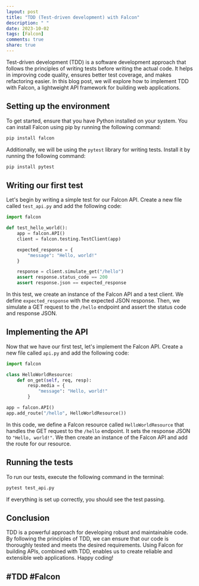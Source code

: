 ```yaml
---
layout: post
title: "TDD (Test-driven development) with Falcon"
description: " "
date: 2023-10-02
tags: [Falcon]
comments: true
share: true
---
```


Test-driven development (TDD) is a software development approach that follows the principles of writing tests before writing the actual code. It helps in improving code quality, ensures better test coverage, and makes refactoring easier. In this blog post, we will explore how to implement TDD with Falcon, a lightweight API framework for building web applications.

## Setting up the environment

To get started, ensure that you have Python installed on your system. You can install Falcon using pip by running the following command:

```python
pip install falcon
```

Additionally, we will be using the `pytest` library for writing tests. Install it by running the following command:

```python
pip install pytest
```

## Writing our first test

Let's begin by writing a simple test for our Falcon API. Create a new file called `test_api.py` and add the following code:

```python
import falcon

def test_hello_world():
    app = falcon.API()
    client = falcon.testing.TestClient(app)

    expected_response = {
        "message": "Hello, world!"
    }

    response = client.simulate_get("/hello")
    assert response.status_code == 200
    assert response.json == expected_response
```

In this test, we create an instance of the Falcon API and a test client. We define `expected_response` with the expected JSON response. Then, we simulate a GET request to the `/hello` endpoint and assert the status code and response JSON.

## Implementing the API

Now that we have our first test, let's implement the Falcon API. Create a new file called `api.py` and add the following code:

```python
import falcon

class HelloWorldResource:
    def on_get(self, req, resp):
        resp.media = {
            "message": "Hello, world!"
        }

app = falcon.API()
app.add_route("/hello", HelloWorldResource())
```

In this code, we define a Falcon resource called `HelloWorldResource` that handles the GET request to the `/hello` endpoint. It sets the response JSON to `"Hello, world!"`. We then create an instance of the Falcon API and add the route for our resource.

## Running the tests

To run our tests, execute the following command in the terminal:

```python
pytest test_api.py
```

If everything is set up correctly, you should see the test passing.

## Conclusion

TDD is a powerful approach for developing robust and maintainable code. By following the principles of TDD, we can ensure that our code is thoroughly tested and meets the desired requirements. Using Falcon for building APIs, combined with TDD, enables us to create reliable and extensible web applications. Happy coding!

## #TDD #Falcon